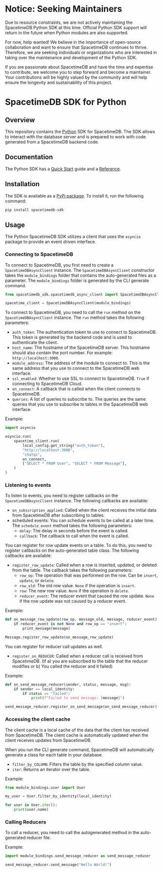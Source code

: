 # Notice: Seeking Maintainers

Due to resource constraints, we are not actively maintaining the SpacetimeDB Python SDK at this time. Official Python SDK support will return in the future when Python modules are also supported.

For now, help wanted! We believe in the importance of open-source collaboration and want to ensure that SpacetimeDB continues to thrive. Therefore, we are seeking individuals or organizations who are interested in taking over the maintenance and development of the Python SDK.

If you are passionate about SpacetimeDB and have the time and expertise to contribute, we welcome you to step forward and become a maintainer. Your contributions will be highly valued by the community and will help ensure the longevity and sustainability of this project.

# SpacetimeDB SDK for Python

## Overview

This repository contains the [Python](https://python.org/) SDK for SpacetimeDB. The SDK allows to interact with the database server and is prepared to work with code generated from a SpacetimeDB backend code.

## Documentation

The Python SDK has a [Quick Start](https://spacetimedb.com/docs/client-languages/python/python-sdk-quickstart-guide) guide and a [Reference](https://spacetimedb.com/docs/client-languages/python/python-sdk-reference).

## Installation

The SDK is available as a [PyPi package](https://pypi.org/project/spacetimedb-sdk/). To install it, run the following command:

```bash
pip install spacetimedb-sdk
```

## Usage

The Python SpacetimeDB SDK utilizes a client that uses the `asyncio` package to provide an event driven interface. 

### Connecting to SpacetimeDB

To connect to SpacetimeDB, you first need to create a `SpacetimeDBAsyncClient` instance. The `SpacetimeDBAsyncClient` constructor takes the `module_bindings` folder that contains the auto-generated files as a parameter. The `module_bindings` folder is generated by the CLI generate command.

```python
from spacetimedb_sdk.spacetimedb_async_client import SpacetimeDBAsyncClient

spacetime_client = SpacetimeDBAsyncClient(module_bindings)
```

To connect to SpacetimeDB, you need to call the `run` method on the `SpacetimeDBAsyncClient` instance. The `run` method takes the following parameters:

- `auth_token`: The authentication token to use to connect to SpacetimeDB. This token is generated by the backend code and is used to authenticate the client.
- `host_name`: The hostname of the SpacetimeDB server. This hostname should also contain the port number. For example: `http://localhost:3000`.
- `module_address`: The address of the module to connect to. This is the same address that you use to connect to the SpacetimeDB web interface.
- `ssl_enabled`: Whether to use SSL to connect to SpacetimeDB. `True` if connecting to SpacetimeDB Cloud.
- `on_connect`: A callback that is called when the client connects to SpacetimeDB.
- `queries`: A list of queries to subscribe to. The queries are the same queries that you use to subscribe to tables in the SpacetimeDB web interface.

Example:

```python
import asyncio

asyncio.run(
    spacetime_client.run(
        local_config.get_string("auth_token"),
        "http://localhost:3000",
        "chatqs",
        on_connect,
        ["SELECT * FROM User", "SELECT * FROM Message"],
    )
)
```

### Listening to events

To listen to events, you need to register callbacks on the `SpacetimeDBAsyncClient` instance. The following callbacks are available:

- `on_subscription_applied`: Called when the client receives the initial data from SpacetimeDB after subscribing to tables.
- scheduled events: You can schedule events to be called at a later time. The `schedule_event` method takes the following parameters:
  - `delay`: The delay in seconds before the event is called.
  - `callback`: The callback to call when the event is called.

You can register for row update events on a table. To do this, you need to register callbacks on the auto-generated table class. The following callbacks are available:

- `register_row_update`: Called when a row is inserted, updated, or deleted from the table. The callback takes the following parameters:
  - `row_op`: The operation that was performed on the row. Can be `insert`, `update`, or `delete`.
  - `row_old`: The old row value. `None` if the operation is `insert`.
  - `row`: The new row value. `None` if the operation is `delete`.
  - `reducer_event`: The reducer event that caused the row update. `None` if the row update was not caused by a reducer event.

Example:
    
```python
def on_message_row_update(row_op, message_old, message, reducer_event):
    if reducer_event is not None and row_op == "insert":
        print_message(message)

Message.register_row_update(on_message_row_update)
```

You can register for reducer call updates as well.

- `register_on_REDUCER`: Called when a reducer call is received from SpacetimeDB. (If a) you are subscribed to the table that the reducer modifies or b) You called the reducer and it failed)

Example:

```python
def on_send_message_reducer(sender, status, message, msg):
    if sender == local_identity:
        if status == "failed":
            print(f"Failed to send message: {message}")

send_message_reducer.register_on_send_message(on_send_message_reducer)
```

### Accessing the client cache

The client cache is a local cache of the data that the client has received from SpacetimeDB. The client cache is automatically updated when the client receives updates from SpacetimeDB. 

When you run the CLI generate command, SpacetimeDB will automatically generate a class for each table in your database. 

- `filter_by_COLUMN`: Filters the table by the specified column value.
- `iter`: Returns an iterator over the table.

Example:

```python
from module_bindings.user import User

my_user = User.filter_by_identity(local_identity)

for user in User.iter():
    print(user.name)
```

### Calling Reducers

To call a reducer, you need to call the autogenerated method in the auto-generated reducer file. 

Example:

```python
import module_bindings.send_message_reducer as send_message_reducer

send_message_reducer.send_message("Hello World!")
```
